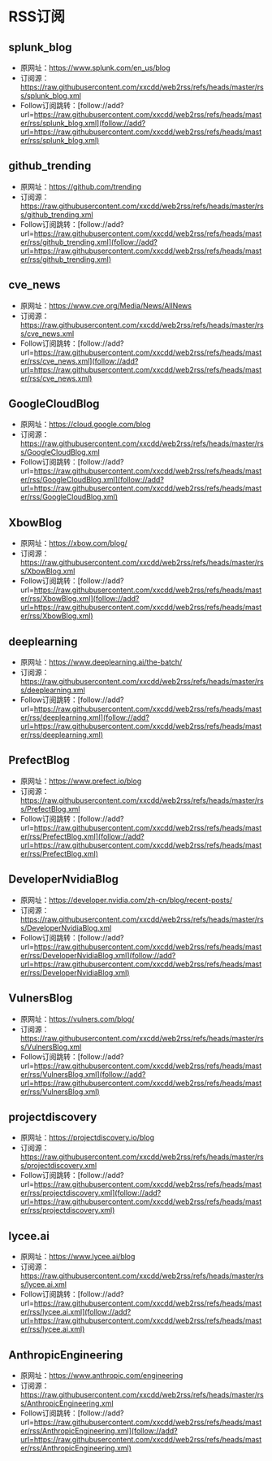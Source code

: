 # RSS订阅

## splunk_blog
- 原网址：https://www.splunk.com/en_us/blog
- 订阅源：https://raw.githubusercontent.com/xxcdd/web2rss/refs/heads/master/rss/splunk_blog.xml
- Follow订阅跳转：[follow://add?url=https://raw.githubusercontent.com/xxcdd/web2rss/refs/heads/master/rss/splunk_blog.xml](follow://add?url=https://raw.githubusercontent.com/xxcdd/web2rss/refs/heads/master/rss/splunk_blog.xml)

## github_trending
- 原网址：https://github.com/trending
- 订阅源：https://raw.githubusercontent.com/xxcdd/web2rss/refs/heads/master/rss/github_trending.xml
- Follow订阅跳转：[follow://add?url=https://raw.githubusercontent.com/xxcdd/web2rss/refs/heads/master/rss/github_trending.xml](follow://add?url=https://raw.githubusercontent.com/xxcdd/web2rss/refs/heads/master/rss/github_trending.xml)

## cve_news
- 原网址：https://www.cve.org/Media/News/AllNews
- 订阅源：https://raw.githubusercontent.com/xxcdd/web2rss/refs/heads/master/rss/cve_news.xml
- Follow订阅跳转：[follow://add?url=https://raw.githubusercontent.com/xxcdd/web2rss/refs/heads/master/rss/cve_news.xml](follow://add?url=https://raw.githubusercontent.com/xxcdd/web2rss/refs/heads/master/rss/cve_news.xml)

## GoogleCloudBlog
- 原网址：https://cloud.google.com/blog
- 订阅源：https://raw.githubusercontent.com/xxcdd/web2rss/refs/heads/master/rss/GoogleCloudBlog.xml
- Follow订阅跳转：[follow://add?url=https://raw.githubusercontent.com/xxcdd/web2rss/refs/heads/master/rss/GoogleCloudBlog.xml](follow://add?url=https://raw.githubusercontent.com/xxcdd/web2rss/refs/heads/master/rss/GoogleCloudBlog.xml)

## XbowBlog
- 原网址：https://xbow.com/blog/
- 订阅源：https://raw.githubusercontent.com/xxcdd/web2rss/refs/heads/master/rss/XbowBlog.xml
- Follow订阅跳转：[follow://add?url=https://raw.githubusercontent.com/xxcdd/web2rss/refs/heads/master/rss/XbowBlog.xml](follow://add?url=https://raw.githubusercontent.com/xxcdd/web2rss/refs/heads/master/rss/XbowBlog.xml)

## deeplearning
- 原网址：https://www.deeplearning.ai/the-batch/
- 订阅源：https://raw.githubusercontent.com/xxcdd/web2rss/refs/heads/master/rss/deeplearning.xml
- Follow订阅跳转：[follow://add?url=https://raw.githubusercontent.com/xxcdd/web2rss/refs/heads/master/rss/deeplearning.xml](follow://add?url=https://raw.githubusercontent.com/xxcdd/web2rss/refs/heads/master/rss/deeplearning.xml)

## PrefectBlog
- 原网址：https://www.prefect.io/blog
- 订阅源：https://raw.githubusercontent.com/xxcdd/web2rss/refs/heads/master/rss/PrefectBlog.xml
- Follow订阅跳转：[follow://add?url=https://raw.githubusercontent.com/xxcdd/web2rss/refs/heads/master/rss/PrefectBlog.xml](follow://add?url=https://raw.githubusercontent.com/xxcdd/web2rss/refs/heads/master/rss/PrefectBlog.xml)

## DeveloperNvidiaBlog
- 原网址：https://developer.nvidia.com/zh-cn/blog/recent-posts/
- 订阅源：https://raw.githubusercontent.com/xxcdd/web2rss/refs/heads/master/rss/DeveloperNvidiaBlog.xml
- Follow订阅跳转：[follow://add?url=https://raw.githubusercontent.com/xxcdd/web2rss/refs/heads/master/rss/DeveloperNvidiaBlog.xml](follow://add?url=https://raw.githubusercontent.com/xxcdd/web2rss/refs/heads/master/rss/DeveloperNvidiaBlog.xml)

## VulnersBlog
- 原网址：https://vulners.com/blog/
- 订阅源：https://raw.githubusercontent.com/xxcdd/web2rss/refs/heads/master/rss/VulnersBlog.xml
- Follow订阅跳转：[follow://add?url=https://raw.githubusercontent.com/xxcdd/web2rss/refs/heads/master/rss/VulnersBlog.xml](follow://add?url=https://raw.githubusercontent.com/xxcdd/web2rss/refs/heads/master/rss/VulnersBlog.xml)

## projectdiscovery
- 原网址：https://projectdiscovery.io/blog
- 订阅源：https://raw.githubusercontent.com/xxcdd/web2rss/refs/heads/master/rss/projectdiscovery.xml
- Follow订阅跳转：[follow://add?url=https://raw.githubusercontent.com/xxcdd/web2rss/refs/heads/master/rss/projectdiscovery.xml](follow://add?url=https://raw.githubusercontent.com/xxcdd/web2rss/refs/heads/master/rss/projectdiscovery.xml)

## lycee.ai
- 原网址：https://www.lycee.ai/blog
- 订阅源：https://raw.githubusercontent.com/xxcdd/web2rss/refs/heads/master/rss/lycee.ai.xml
- Follow订阅跳转：[follow://add?url=https://raw.githubusercontent.com/xxcdd/web2rss/refs/heads/master/rss/lycee.ai.xml](follow://add?url=https://raw.githubusercontent.com/xxcdd/web2rss/refs/heads/master/rss/lycee.ai.xml)

## AnthropicEngineering
- 原网址：https://www.anthropic.com/engineering
- 订阅源：https://raw.githubusercontent.com/xxcdd/web2rss/refs/heads/master/rss/AnthropicEngineering.xml
- Follow订阅跳转：[follow://add?url=https://raw.githubusercontent.com/xxcdd/web2rss/refs/heads/master/rss/AnthropicEngineering.xml](follow://add?url=https://raw.githubusercontent.com/xxcdd/web2rss/refs/heads/master/rss/AnthropicEngineering.xml)

